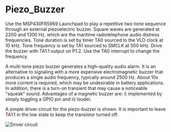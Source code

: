 # Piezo_Buzzer

Use the MSP430FR5969 Launchpad to play a repetitive two-tone sequence through an external piezoelectric buzzer. Square waves are generated at 2200 and 1300 Hz, which are the maritime radiotelephone audio distress frequencies. Tone duration is set by timer TA0 sourced to the VLO clock at 10 kHz. Tone frequency is set by TA1 sourced to SMCLK at 500 kHz. Drive the buzzer with TA1.1 output on P1.2. Use the TA0 interrupt to change the frequency.

A multi-tone piezo buzzer generates a high-quality audio alarm. It is an alternative to signaling with a more expensive electromagnetic buzzer that produces a single audio frequency, typically around 2500 Hz. About 10x more current is required, which may be undesirable in battery applications. In addition, there is a turn-on transient that may cause a noticeable "squeak" sound.  Advantages of a magnetic buzzer are: i) implemented by simply toggling a GPIO pin and ii) louder.

A simple driver circuit for the piezo-buzzer is shown. It is important to leave TA1.1 in the low state to keep the transistor turned off.

![Driver circuit](https://raw.githubusercontent.com/microphonon/Piezo_Buzzer/master/C1.jpg)
